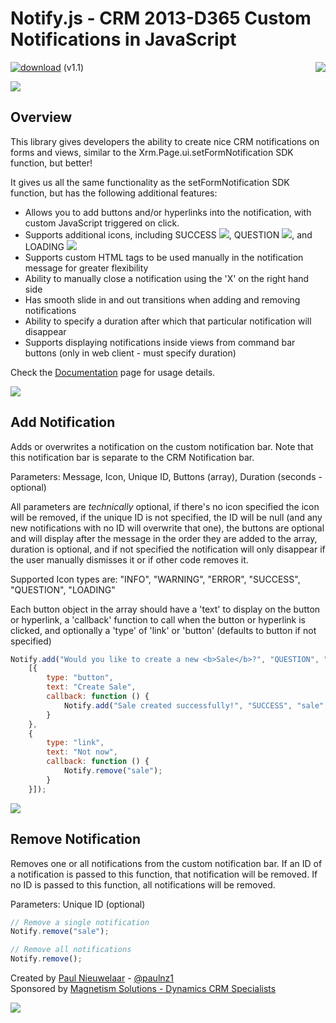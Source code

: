 # Notify.js - CRM 2013-D365 Custom Notifications in JavaScript
[![download](https://user-images.githubusercontent.com/14048382/27844360-c7ea9670-6174-11e7-8658-80d356c1ba8f.png)](https://github.com/PaulNieuwelaar/notifyjs/releases/download/v1.1/NotifyJS_1_1_0_0.zip) (v1.1) [<img align="right" src="https://user-images.githubusercontent.com/14048382/29433676-4eb13ea6-83f4-11e7-8c07-eca514b1b197.png"/>](https://github.com/PaulNieuwelaar/notifyjs/wiki/Documentation)

![](https://user-images.githubusercontent.com/14048382/29441236-e8e965b0-841d-11e7-9d96-06748f992dbd.PNG)

## Overview
This library gives developers the ability to create nice CRM notifications on forms and views, similar to the Xrm.Page.ui.setFormNotification SDK function, but better!

It gives us all the same functionality as the setFormNotification SDK function, but has the following additional features:
* Allows you to add buttons and/or hyperlinks into the notification, with custom JavaScript triggered on click.
* Supports additional icons, including SUCCESS ![](https://user-images.githubusercontent.com/14048382/29441319-90e1b646-841e-11e7-9e3f-08e901d56cb4.png), QUESTION ![](https://user-images.githubusercontent.com/14048382/29441320-9159a7d2-841e-11e7-8a41-40f85c981de6.png), and LOADING ![](https://user-images.githubusercontent.com/14048382/29441321-923a88ec-841e-11e7-9a99-87677ed27a75.gif)
* Supports custom HTML tags to be used manually in the notification message for greater flexibility
* Ability to manually close a notification using the 'X' on the right hand side
* Has smooth slide in and out transitions when adding and removing notifications
* Ability to specify a duration after which that particular notification will disappear
* Supports displaying notifications inside views from command bar buttons (only in web client - must specify duration)

Check the [Documentation](https://github.com/PaulNieuwelaar/notifyjs/wiki/Documentation) page for usage details.

![](https://user-images.githubusercontent.com/14048382/29441262-229a36c2-841e-11e7-8d45-e27bf363ca4a.PNG)

## Add Notification
Adds or overwrites a notification on the custom notification bar. Note that this notification bar is separate to the CRM Notification bar.

Parameters: Message, Icon, Unique ID, Buttons (array), Duration (seconds - optional)

All parameters are _technically_ optional, if there's no icon specified the icon will be removed, if the unique ID is not specified, the ID will be null (and any new notifications with no ID will overwrite that one), the buttons are optional and will display after the message in the order they are added to the array, duration is optional, and if not specified the notification will only disappear if the user manually dismisses it or if other code removes it.

Supported Icon types are: "INFO", "WARNING", "ERROR", "SUCCESS", "QUESTION", "LOADING"

Each button object in the array should have a 'text' to display on the button or hyperlink, a 'callback' function to call when the button or hyperlink is clicked, and optionally a 'type' of 'link' or 'button' (defaults to button if not specified)

```javascript
Notify.add("Would you like to create a new <b>Sale</b>?", "QUESTION", "sale",
    [{
        type: "button",
        text: "Create Sale",
        callback: function () {
            Notify.add("Sale created successfully!", "SUCCESS", "sale", null, 3);
        }
    },
    {
        type: "link",
        text: "Not now",
        callback: function () {
            Notify.remove("sale");
        }
    }]);
```

![](https://user-images.githubusercontent.com/14048382/29441307-7491bf4a-841e-11e7-93af-b5fa2c82229b.PNG)

## Remove Notification
Removes one or all notifications from the custom notification bar. If an ID of a notification is passed to this function, that notification will be removed. If no ID is passed to this function, all notifications will be removed.

Parameters: Unique ID (optional)

```javascript
// Remove a single notification
Notify.remove("sale");
```

```javascript
// Remove all notifications
Notify.remove();
```

Created by [Paul Nieuwelaar](http://paulnieuwelaar.wordpress.com) - [@paulnz1](https://twitter.com/paulnz1)  
Sponsored by [Magnetism Solutions - Dynamics CRM Specialists](http://www.magnetismsolutions.com)

[![](https://user-images.githubusercontent.com/14048382/30045114-3805d840-9256-11e7-9bdb-323760fb43ea.png)](https://www.paypal.com/cgi-bin/webscr?cmd=_s-xclick&hosted_button_id=WDZ9MWLLWBWFE)
